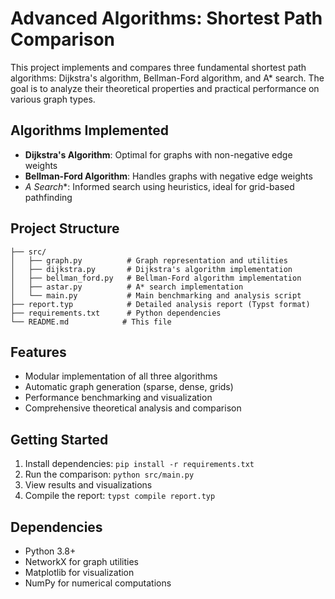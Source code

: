 # Advanced Algorithms: Shortest Path Comparison

This project implements and compares three fundamental shortest path algorithms: Dijkstra's algorithm, Bellman-Ford algorithm, and A* search. The goal is to analyze their theoretical properties and practical performance on various graph types.

## Algorithms Implemented

- **Dijkstra's Algorithm**: Optimal for graphs with non-negative edge weights
- **Bellman-Ford Algorithm**: Handles graphs with negative edge weights
- **A* Search**: Informed search using heuristics, ideal for grid-based pathfinding

## Project Structure

```
├── src/
│   ├── graph.py          # Graph representation and utilities
│   ├── dijkstra.py       # Dijkstra's algorithm implementation
│   ├── bellman_ford.py   # Bellman-Ford algorithm implementation
│   ├── astar.py          # A* search implementation
│   └── main.py           # Main benchmarking and analysis script
├── report.typ            # Detailed analysis report (Typst format)
├── requirements.txt      # Python dependencies
└── README.md            # This file
```

## Features

- Modular implementation of all three algorithms
- Automatic graph generation (sparse, dense, grids)
- Performance benchmarking and visualization
- Comprehensive theoretical analysis and comparison

## Getting Started

1. Install dependencies: `pip install -r requirements.txt`
2. Run the comparison: `python src/main.py`
3. View results and visualizations
4. Compile the report: `typst compile report.typ`

## Dependencies

- Python 3.8+
- NetworkX for graph utilities
- Matplotlib for visualization
- NumPy for numerical computations
